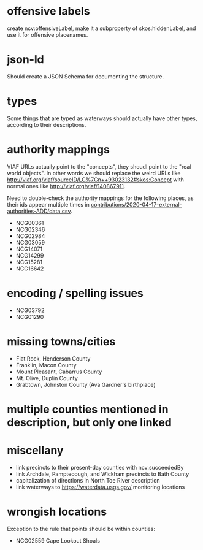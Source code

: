 # offensive labels

create ncv:offensiveLabel, make it a subproperty of skos:hiddenLabel,
and use it for offensive placenames.

# json-ld

Should create a JSON Schema for documenting the structure.

# types

Some things that are typed as waterways should actually have other
types, according to their descriptions.

# authority mappings

VIAF URLs actually point to the "concepts", they shoudl point to the
"real world objects". In other words we should replace the weird URLs
like <http://viaf.org/viaf/sourceID/LC%7Cn++93023132#skos:Concept>
with normal ones like <http://viaf.org/viaf/140867911>.

Need to double-check the authority mappings for the following places,
as their ids appear multiple times in
[contributions/2020-04-17-external-authorities-ADD/data.csv](contributions/2020-04-17-external-authorities-ADD/data.csv).

* NCG00361
* NCG02346
* NCG02984
* NCG03059
* NCG14071
* NCG14299
* NCG15281
* NCG16642

# encoding / spelling issues

* NCG03792
* NCG01290

# missing towns/cities

* Flat Rock, Henderson County
* Franklin, Macon County
* Mount Pleasant, Cabarrus County
* Mt. Olive, Duplin County
* Grabtown, Johnston County (Ava Gardner's birthplace)

# multiple counties mentioned in description, but only one linked

# miscellany

* link precincts to their present-day counties with ncv:succeededBy
* link Archdale, Pamptecough, and Wickham precincts to Bath County
* capitalization of directions in North Toe River description
* link waterways to https://waterdata.usgs.gov/ monitoring locations

# wrongish locations

Exception to the rule that points should be within counties:

* NCG02559 Cape Lookout Shoals
